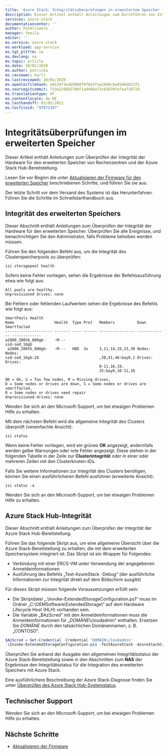 ```yaml
---
title: 'Azure Stack: Integritätsüberprüfungen in erweitertem Speicher für Modular Data Center-Blobspeicher'
description: Dieser Artikel enthält Anleitungen zum Durchführen von Integritätsüberprüfungen im erweiterten Speicher für den Modular Data Center-Blobspeicher.
services: azure-stack
documentationcenter: ''
author: PatAltimore
manager: femila
editor: ''
ms.service: azure-stack
ms.workload: app-service
ms.tgt_pltfrm: na
ms.devlang: na
ms.topic: article
ms.date: 10/01/2020
ms.author: patricka
ms.reviewer: karlt
ms.lastreviewed: 10/01/2020
ms.openlocfilehash: ebb39f3eab90b0f976e5fee2896cbe85d0d023f5
ms.sourcegitcommit: 733a22985570df1ad466a73cd26397e7aa726719
ms.translationtype: HT
ms.contentlocale: de-DE
ms.lasthandoff: 01/05/2021
ms.locfileid: "97872397"
---
```

# <a name="extended-storage-health-checks"></a>Integritätsüberprüfungen im erweiterten Speicher

Dieser Artikel enthält Anleitungen zum Überprüfen der Integrität der Hardware für den erweiterten Speicher von Rechenzentren und der Azure Stack Hub-Bereitstellung.

Lesen Sie vor Beginn die unter [Aktualisieren der Firmware für den erweiterten Speicher](extended-storage-firmware-updates.md) beschriebenen Schritte, und führen Sie sie aus.

Der letzte Schritt vor dem Versand des Systems ist das Herunterfahren. Führen Sie die Schritte im Schnellstarthandbuch aus.

## <a name="extended-storage-health"></a>Integrität des erweiterten Speichers

Dieser Abschnitt enthält Anleitungen zum Überprüfen der Integrität der Hardware für den erweiterten Speicher.
Überprüfen Sie alle Ereignisse, und benachrichtigen Sie den Administrator, falls Probleme behoben werden müssen. 


Führen Sie den folgenden Befehl aus, um die Integrität des Clusterspeicherpools zu überprüfen:
```console
isi storagepool health
```

Sofern keine Fehler vorliegen, sehen die Ergebnisse der Befehlsausführung etwa wie folgt aus:
```console
All pools are healthy.
Unprovisioned drives: none
```

Bei Fehlern oder fehlenden Laufwerken sehen die Ergebnisse des Befehls wie folgt aus:

```console
SmartPools Health
Name                  Health  Type Prot   Members          Down          Smartfailed
--------------------- ------- ---- ------ ---------------- ------------- -------------
a2000_200tb_800gb-    -M---
ssd-sed_16gb
 a2000_200tb_800gb-   -M---   HDD  3x     3,11,14,19,23,30 Nodes:        Nodes:
ssd-sed_16gb:24                           ,38,41,46:bay6,1 Drives:       Drives:
                                          0-11,16,19,
                                          25:bay6,10-11,16

OK = Ok, U = Too few nodes, M = Missing drives,
D = Some nodes or drives are down, S = Some nodes or drives are smartfailed,
R = Some nodes or drives need repair
Unprovisioned drives: none
```

Wenden Sie sich an den Microsoft-Support, um bei etwaigen Problemen Hilfe zu erhalten.

Mit dem nächsten Befehl wird die allgemeine Integrität des Clusters überprüft (vereinfachte Ansicht):
```console
isi status
```

Wenn keine Fehler vorliegen, wird ein grünes **OK** angezeigt, andernfalls werden gelbe Warnungen oder rote Fehler angezeigt. Diese stehen in der folgenden Tabelle in der Zeile zur **Clusterintegrität** oder in einer oder mehreren Zeilen mit den Clusterknoten-IDs.

Falls Sie weitere Informationen zur Integrität des Clusters benötigen, können Sie einen ausführlicheren Befehl ausführen (erweiterte Ansicht):
```console
isi status -a
```

Wenden Sie sich an den Microsoft-Support, um bei etwaigen Problemen Hilfe zu erhalten.

## <a name="azure-stack-hub-health"></a>Azure Stack Hub-Integrität

Dieser Abschnitt enthält Anleitungen zum Überprüfen der Integrität der Azure Stack Hub-Bereitstellung.

Führen Sie das folgende Skript aus, um eine allgemeine Übersicht über die Azure Stack-Bereitstellung zu erhalten, die mit dem erweiterten Speichersystem integriert ist. Das Skript ist ein Wrapper für Folgendes:
- Verbindung mit einer ERCS-VM unter Verwendung der angegebenen Anmeldeinformationen
- Ausführung des Befehls „Test-AzureStack -Debug“ (der ausführliche Informationen zur Integrität direkt auf dem Bildschirm ausgibt)

Für dieses Skript müssen folgende Voraussetzungen erfüllt sein:
- Die Skriptdatei „.\Invoke-ExtendedStorageConfiguration.ps1“ muss im Ordner „C:\OEMSoftware\ExtendedStorage\“ auf dem Hardware Lifecycle Host (HLH) vorhanden sein.
- Die Variable „$AzScred“ mit den Anmeldeinformationen muss die Anmeldeinformationen für „*DOMÄNE*\cloudadmin“ enthalten. Ersetzen Sie *DOMÄNE* durch den tatsächlichen Domänennamen, z. B. „CONTOSO“.


```powershell
$AzScred = Get-Credential -Credential 'DOMAIN\cloudadmin'
.\Invoke-ExtendedStorageConfiguration.ps1 -TestAzureStack -AzureStackCred $AzScred
```

Überprüfen Sie anhand der Ausgabe den allgemeinen Integritätsstatus der Azure Stack-Bereitstellung sowie in den Abschnitten zum **NAS** der Ergebnisse den Integritätsstatus für die Integration des erweiterten Speichers mit Azure Stack.

Eine ausführlichere Beschreibung der Azure Stack-Diagnose finden Sie unter [Überprüfen des Azure Stack Hub-Systemstatus](../operator/azure-stack-diagnostic-test.md).

## <a name="technical-support"></a>Technischer Support

Wenden Sie sich an den Microsoft-Support, um bei etwaigen Problemen Hilfe zu erhalten.

## <a name="next-steps"></a>Nächste Schritte

- [Aktualisieren der Firmware](extended-storage-firmware-updates.md)
